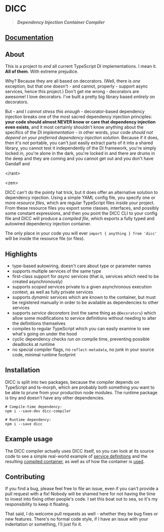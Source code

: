 # DICC

> **_Dependency Injection Container Compiler_**

## [Documentation][1]

## About

This is a project to _end_ all current TypeScript DI implementations.
I mean it. **All of them**. With extreme prejudice.

Why? Because they are all based on decorators. (Well, there is _one_ exception,
but that one doesn't - and cannot, properly - support async services, hence
this project.) Don't get me wrong - decorators are awesome! I love decorators.
I've built a pretty big library based _entirely_ on decorators.

But - and I _cannot stress this enough_ - decorator-based dependency injection
breaks one of the most sacred dependency injection principles: **your code
should almost NEVER know or care that dependency injection even exists**, and it
most certainly shouldn't know anything about the specifics of the DI
_implementation_ - in other words, your code _should not depend on your
preferred dependency injection solution_. Because if it does, then it's not
portable, you can't just easily extract parts of it into a shared library,
you cannot test it independently of the DI framework, you're simply locked in,
you're alone in the dark, you're locked in and there are drums in the deep and
they are coming and you cannot get out and you don't have Gandalf and

&lt;/rant&gt;

&lt;zen&gt;

DICC can't do the pointy hat trick, but it does offer an alternative solution
to dependency injection. Using a simple YAML config file, you specify one or
more _resource files_, which are regular TypeScript files inside your project.
From these resource files you export some classes, interfaces, and possibly some
constant expressions, and then you point the DICC CLI to your config file and
DICC will produce a _compiled file_, which exports a fully typed and autowired
dependency injection container.

The only place in your code you will ever `import { anything } from 'dicc'`
will be inside the resource file (or files).

## Highlights
 - type-based autowiring, doesn't care about type or parameter names
 - supports multiple services of the same type
 - first-class support for _async_ services (that is, services which need to be
   created asynchronously)
 - supports _scoped_ services private to a given asynchronous execution
   context, as well as fully private services
 - supports _dynamic_ services which are known to the container, but must be
   registered manually in order to be available as dependencies to other
   services
 - supports _service decorators_ (not the same thing as `@Decorators`) which
   allow some modifications to service definitions without needing to alter the
   definitions themselves
 - compiles to regular TypeScript which you can easily examine to see what's
   going on under the hood
 - cyclic dependency checks run on compile time, preventing possible deadlocks
   at runtime
 - no special compiler flags, no `reflect-metadata`, no junk in your source
   code, minimal runtime footprint


## Installation

DICC is split into two packages, because the compiler depends on TypeScript
and ts-morph, which are probably both something you want to be able to prune
from your production node modules. The runtime package is tiny and doesn't have
any other dependencies.

```shell
# Compile-time dependency:
npm i --save-dev dicc-compiler

# Runtime dependency:
npm i --save dicc
```


## Example usage

The DICC compiler actually uses DICC itself, so you can look at its source code
to see a simple real-world example of [service definitions][2] and the resulting
[compiled container][3], as well as of how the container is [used][4].


## Contributing

If you find a bug, please feel free to file an issue, even if you can't provide
a pull request with a fix! Nobody will be shamed here for not having the time to
invest into fixing other people's code. I set this boat out to sea, so it's my
responsibility to keep it floating.

That said, I do welcome pull requests as well - whether they be bug fixes or
new features. There's no formal code style, if I have an issue with your
indentation or something, I'll just fix it.


[1]: https://jahudka.github.io/dicc/
[2]: https://github.com/jahudka/dicc/blob/main/packages/dicc-compiler/src/definitions.ts
[3]: https://github.com/jahudka/dicc/blob/main/packages/dicc-compiler/src/container.ts
[4]: https://github.com/jahudka/dicc/blob/main/packages/dicc-compiler/src/cli.ts
